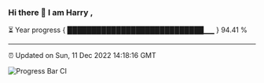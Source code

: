 ### Hi there 👋 I am Harry , 

⏳ Year progress { ████████████████████████████▁▁ } 94.41 %

---

⏰ Updated on Sun, 11 Dec 2022 14:18:16 GMT

![Progress Bar CI](https://github.com/duykhang68/duykhang68/workflows/Progress%20Bar%20CI/badge.svg)
